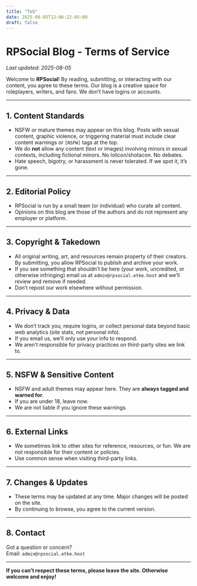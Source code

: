 ```yaml
---
title: "ToS"
date: 2025-08-05T12:06:22-05:00
draft: false
---
```


# RPSocial Blog -  Terms of Service

_Last updated: 2025-08-05_

Welcome to **RPSocial**! By reading, submitting, or interacting with our content, you agree to these terms. Our blog is a creative space for roleplayers, writers, and fans. We don’t have logins or accounts.

---

## 1. Content Standards

- NSFW or mature themes may appear on this blog. Posts with sexual content, graphic violence, or triggering material must include clear content warnings or `[NSFW]` tags at the top.
- We do **not** allow any content (text or images) involving minors in sexual contexts, including fictional minors. No lolicon/shotacon. No debates.
- Hate speech, bigotry, or harassment is never tolerated. If we spot it, it’s gone.

---

## 2. Editorial Policy

- RPSocial is run by a small team (or individual) who curate all content.
- Opinions on this blog are those of the authors and do not represent any employer or platform.

---

## 3. Copyright & Takedown

- All original writing, art, and resources remain property of their creators. By submitting, you allow RPSocial to publish and archive your work.
- If you see something that shouldn’t be here (your work, uncredited, or otherwise infringing) email us at `admin@rpsocial.etke.host` and we’ll review and remove if needed.
- Don’t repost our work elsewhere without permission.

---

## 4. Privacy & Data

- We don’t track you, require logins, or collect personal data beyond basic web analytics (site stats, not personal info).
- If you email us, we’ll only use your info to respond.
- We aren’t responsible for privacy practices on third-party sites we link to.

---

## 5. NSFW & Sensitive Content

- NSFW and adult themes may appear here. They are **always tagged and warned for**.
- If you are under 18, leave now.
- We are not liable if you ignore these warnings.

---

## 6. External Links

- We sometimes link to other sites for reference, resources, or fun. We are not responsible for their content or policies.
- Use common sense when visiting third-party links.

---

## 7. Changes & Updates

- These terms may be updated at any time. Major changes will be posted on the site.
- By continuing to browse, you agree to the current version.

---

## 8. Contact

Got a question or concern?  
Email: `admin@rpsocial.etke.host `

---

**If you can’t respect these terms, please leave the site. Otherwise welcome and enjoy!**
